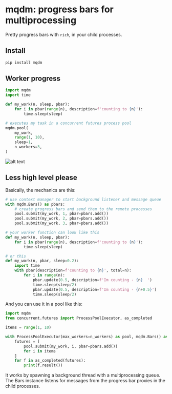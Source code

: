 # mqdm: progress bars for multiprocessing
Pretty progress bars with `rich`, in your child processes.

## Install

```bash
pip install mqdm
```

## Worker progress
```python
import mqdm
import time

def my_work(n, sleep, pbar):
    for i in pbar(range(n), description=f'counting to {n}'):
        time.sleep(sleep)

# executes my task in a concurrent futures process pool
mqdm.pool(
    my_work,
    range(1, 10),
    sleep=1,
    n_workers=3,
)
```

![alt text](static/image.png)

## Less high level please
Basically, the mechanics are this:
```python
# use context manager to start background listener and message queue
with mqdm.Bars() as pbars:
    # create progress bars and send them to the remote processes
    pool.submit(my_work, 1, pbar=pbars.add())
    pool.submit(my_work, 2, pbar=pbars.add())
    pool.submit(my_work, 3, pbar=pbars.add())

# your worker function can look like this
def my_work(n, sleep, pbar):
    for i in pbar(range(n), description=f'counting to {n}'):
        time.sleep(sleep)

# or this
def my_work(n, pbar, sleep=0.2):
    import time
    with pbar(description=f'counting to {n}', total=n):
        for i in range(n):
            pbar.update(0.5, description=f'Im counting - {n}  ')
            time.sleep(sleep/2)
            pbar.update(0.5, description=f'Im counting - {n+0.5}')
            time.sleep(sleep/2)
```

And you can use it in a pool like this:

```python
import mqdm
from concurrent.futures import ProcessPoolExecutor, as_completed

items = range(1, 10)

with ProcessPoolExecutor(max_workers=n_workers) as pool, mqdm.Bars() as pbars:
    futures = [
        pool.submit(my_work, i, pbar=pbars.add())
        for i in items
    ]
    for f in as_completed(futures):
        print(f.result())
```

It works by spawning a background thread with a multiprocessing queue. The Bars instance listens for messages from the progress bar proxies in the child processes.